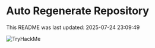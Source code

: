# Auto Regenerate Repository

This README was last updated: 2025-07-24 23:09:49

 ![TryHackMe](https://tryhackme.com/badge/533634)